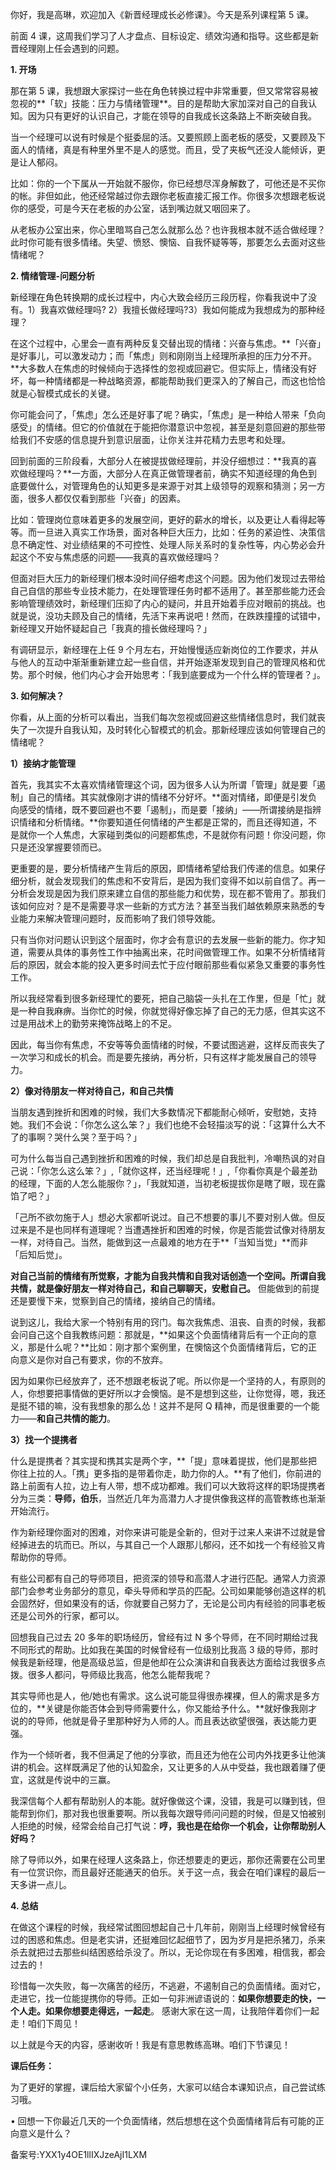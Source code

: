 你好，我是高琳，欢迎加入《新晋经理成长必修课》。今天是系列课程第 5 课。

前面 4 课，这周我们学习了人才盘点、目标设定、绩效沟通和指导。这些都是新晋经理刚上任会遇到的问题。

**1\. 开场**

那在第 5 课，我想跟大家探讨一些在角色转换过程中非常重要，但又常常容易被忽视的**「软」技能：压力与情绪管理**。目的是帮助大家加深对自己的自我认知。因为只有更好的认识自己，才能在领导的自我成长这条路上不断突破自我。

当一个经理可以说有时候是个挺委屈的活。又要照顾上面老板的感受，又要顾及下面人的情绪，真是有种里外里不是人的感觉。而且，受了夹板气还没人能倾诉，更是让人郁闷。

比如：你的一个下属从一开始就不服你，你已经想尽浑身解数了，可他还是不买你的帐。非但如此，他还经常越过你去跟你老板直接汇报工作。你很多次想跟老板说你的感受，可是今天在老板的办公室，话到嘴边就又咽回来了。

从老板办公室出来，你心里暗骂自己怎么就那么怂？也许我根本就不适合做经理？此时你可能有很多情绪。失望、愤怒、懊恼、自我怀疑等等，那要怎么去面对这些情绪呢？

**2\. 情绪管理-问题分析**

新经理在角色转换期的成长过程中，内心大致会经历三段历程，你看我说中了没有。1）我喜欢做经理吗\? 2）我擅长做经理吗\?3）我如何能成为我想成为的那种经理？

在这个过程中，心里会一直有两种反复交替出现的情绪：兴奋与焦虑。**「兴奋」是好事儿，可以激发动力；而「焦虑」则和刚刚当上经理所承担的压力分不开。**大多数人在焦虑的时候倾向于选择性的忽视或回避它。但实际上，情绪没有好坏，每一种情绪都是一种战略资源，都能帮助我们更深入的了解自己，而这也恰恰就是心智模式成长的关键。

你可能会问了，「焦虑」怎么还是好事了呢？确实，「焦虑」是一种给人带来「负向感受」的情绪。但它的价值就在于能把你潜意识中忽视，甚至是刻意回避的那些带给我们不安感的信息提升到意识层面，让你关注并花精力去思考和处理。

回到前面的三阶段看，大部分人在被提拔做经理前，并没仔细想过：**我真的喜欢做经理吗？**一方面，大部分人在真正做管理者前，确实不知道经理的角色到底要做什么，对管理角色的认知更多是来源于对其上级领导的观察和猜测；另一方面，很多人都仅仅看到那些「兴奋」的因素。

比如：管理岗位意味着更多的发展空间，更好的薪水的增长，以及更让人看得起等等。而一旦进入真实工作场景，面对各种巨大压力，比如：任务的紧迫性、决策信息不确定性、对业绩结果的不可控性、处理人际关系时的复杂性等，内心势必会升起这个不安与焦虑感的问题——我真的喜欢做经理吗？

但面对巨大压力的新经理们根本没时间仔细考虑这个问题。因为他们发现过去带给自己自信的那些专业技术能力，在处理管理任务时都不适用了。甚至那些能力还会影响管理绩效时，新经理们压抑了内心的疑问，并且开始着手应对眼前的挑战。也就是说，没功夫顾及自己的情绪，先活下来再说吧！然而，在跌跌撞撞的试错中，新经理又开始怀疑起自己「我真的擅长做经理吗？」

有调研显示，新经理在上任 9 个月左右，开始慢慢适应新岗位的工作要求，并从与他人的互动中渐渐重新建立起一些自信，并开始逐渐发现到自己的管理风格和优势。那个时候，他们内心才会开始思考：「我到底要成为一个什么样的管理者？」。

**3\. 如何解决？**

你看，从上面的分析可以看出，当我们每次忽视或回避这些情绪信息时，我们就丧失了一次提升自我认知，及时转化心智模式的机会。那新经理应该如何管理自己的情绪呢？

**1）接纳才能管理**

首先，我其实不太喜欢情绪管理这个词，因为很多人认为所谓「管理」就是要「遏制」自己的情绪。其实就像刚才讲的情绪不分好坏。**面对情绪，即便是引发负向感受的情绪，既不要回避也不要「遏制」，而是要「接纳」——所谓接纳是指辨识情绪和分析情绪。**你要知道任何情绪的产生都是正常的，而且还得知道，不是就你一个人焦虑，大家碰到类似的问题都焦虑，不是就你有问题！你没问题，你只是还没掌握要领而已。

更重要的是，要分析情绪产生背后的原因，即情绪希望给我们传递的信息。如果仔细分析，就会发现我们的焦虑和不安背后，是因为我们变得不如以前自信了。再一分析会发现是因为我们原来建立自信的那些能力和优势，现在都不管用了。那我们该如何应对？是不是需要寻求一些新的方式方法？甚至当我们越依赖原来熟悉的专业能力来解决管理问题时，反而影响了我们领导效能。

只有当你对问题认识到这个层面时，你才会有意识的去发展一些新的能力。你才知道，需要从具体的事务性工作中抽离出来，花时间做管理工作。如果不分析情绪背后的原因，就会本能的投入更多时间去忙于应付眼前那些看似紧急又重要的事务性工作。

所以我经常看到很多新经理忙的要死，把自己脑袋一头扎在工作里，但是「忙」就是一种自我麻痹。当你忙的时候，你就觉得好像忘掉了自己的无力感，但其实这不过是用战术上的勤劳来掩饰战略上的不足。

因此，每当你有焦虑，不安等等负面情绪的时候，不要试图逃避，这样反而丧失了一次学习和成长的机会。而是要先接纳，再分析，只有这样才能发展自己的领导力。

**2）像对待朋友一样对待自己，和自己共情**

当朋友遇到挫折和困难的时候，我们大多数情况下都能耐心倾听，安慰她，支持她。我们不会说：「你怎么这么笨？」我们也绝不会轻描淡写的说：「这算什么大不了的事啊？哭什么哭？至于吗？」

可为什么每当自己遇到挫折和困难的时候，我们却总是自我批判，冷嘲热讽的对自己说：「你怎么这么笨？」,「就你这样，还当经理呢！」,「你看你真是个最差劲的经理，下面的人怎么能服你？」，「我就知道，当初老板提拔你是瞎了眼，现在露馅了吧？」

「己所不欲勿施于人」想必大家都听说过。自己不想要的事儿不要对别人做。但反过来是不是也同样有道理呢？当遭遇挫折和困难的时候，你是否能尝试像对待朋友一样，对待自己。当然，能做到这一点最难的地方在于**「当知当觉」**而非「后知后觉」。

**对自己当前的情绪有所觉察，才能为自我共情和自我对话创造一个空间。所谓自我共情，就是像好朋友一样对待自己，和自己聊聊天，安慰自己。** 但能做到的前提还是要慢下来，觉察到自己的情绪，接纳自己的情绪。

说到这儿，我给大家一个特别有用的窍门。每次我焦虑、沮丧、自责的时候，我都会问自己这个自我教练问题：那就是，**如果这个负面情绪背后有一个正向的意义，那是什么呢？**比如：刚才那个案例里，在懊恼这个负面情绪背后，它的正向意义是你对自己有要求，你的不放弃。

因为如果你已经放弃了，还不想跟老板说了呢。所以你是一个坚持的人，有原则的人，你想要把事情做的更好所以才会懊恼。是不是想到这些，让你觉得，嗯，我还是挺不错的嘛，没有我想象的那么怂！这并不是阿 Q 精神，而是很重要的一个能力——**和自己共情的能力**。

**3）找一个提携者**

什么是提携者？其实提和携其实是两个字，**「提」意味着提拔，他们是那些把你往上拉的人。「携」更多指的是带着你走，助力你的人。**有了他们，你前进的路上前面有人拉，边上有人带，想不成功都难。我们可以大致将这样的职场提携者分为三类：**导师，伯乐**，当然近几年为高潜力人才提供像我这样的高管教练也渐渐开始流行。

作为新经理你面对的困难，对你来讲可能是全新的，但对于过来人来讲不过就是曾经掉进去的坑而已。所以，与其自己一个人跟那儿郁闷，还不如找一个有经验又肯帮助你的导师。

有些公司都有自己的导师项目，把资深的领导和高潜人才进行匹配。通常人力资源部门会参考业务部分的意见，牵头导师和学员的匹配。公司如果能够创造这样的机会固然好，但如果没有的话，你就要自己努力了，无论是公司内有经验的同事老板还是公司外的行家，都可以。

回想我自己过去 20 多年的职场经历，曾经有过 N 多个导师，在不同时期给过我不同形式的帮助。比如我在美国的时候曾经有一位级别比我高 3 级的导师，那时候我是新经理，他是高级总监，但是他却在公众演讲和自我表达方面给过我很多点拨。很多人都问，导师级比我高，他怎么能帮我呢？

其实导师也是人，他/她也有需求。这么说可能显得很赤裸裸，但人的需求是多方位的，**关键是你能否体会到导师需要什么，你又能给予什么。**就好像我刚才说的的导师，他就是骨子里那种好为人师的人。而且表达欲望很强，表达能力更强。

作为一个倾听者，我不但满足了他的分享欲，而且还为他在公司内外找更多让他演讲的机会。这样既满足了他的认知盈余，又让更多的人从中受益，我也跟着赚了便宜，这就是传说中的三赢。

我深信每个人都有帮助别人的本能。就好像做这个课，没错，我是可以赚到钱，但能帮到你们，那对我也很重要啊。所以我每次跟导师问问题的时候，但是又怕被别人拒绝的时候，经常会给自己打气说：**哼，我也是在给你一个机会，让你帮助别人好吗？**

除了导师以外，如果在经理人这条路上，你还想要走的更远，那你还需要在公司里有一位赏识你，而且最好还能通天的伯乐。关于这一点，我会在咱们课程的最后一天多讲一点儿。

**4\. 总结**

在做这个课程的时候，我经常试图回想起自己十几年前，刚刚当上经理时候曾经有过的困惑和焦虑。但是老实讲，还挺难回忆起细节了，因为岁月是把杀猪刀，杀来杀去就把过去那些纠结困惑给杀没了。所以，无论你现在有多困难，相信我，都会过去的！

珍惜每一次失败，每一次痛苦的经历，不逃避，不遏制自己的负面情绪。面对它，走进它，找一位能提携你的导师。正如一句非洲谚语说的：**如果你想要走的快，一个人走。如果你想要走得远，一起走**。 感谢大家在这一周，让我陪伴着你们一起走！咱们下周见！

以上就是今天的内容，感谢收听！我是有意思教练高琳。咱们下节课见！

**课后任务：**

为了更好的掌握，课后给大家留个小任务，大家可以结合本课知识点，自己尝试练习哦。

• 回想一下你最近几天的一个负面情绪，然后想想在这个负面情绪背后有可能的正向意义是什么？

备案号:YXX1y4OE1llIXJzeAjI1LXM